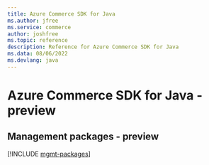 ```yaml
---
title: Azure Commerce SDK for Java
ms.author: jfree
ms.service: commerce
author: joshfree
ms.topic: reference
description: Reference for Azure Commerce SDK for Java
ms.data: 08/06/2022
ms.devlang: java
---
```

# Azure Commerce SDK for Java - preview

## Management packages - preview
[!INCLUDE [mgmt-packages](commerce-mgmt-index.md)]